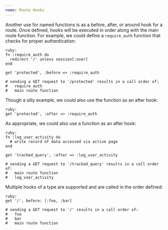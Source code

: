 ```yaml
---
name: Route Hooks
---
```


Another use for named functions is as a before, after, or around hook for a route. Once defined, hooks will be executed in order along with the main route function. For example, we could define a `require_auth` function that checks for proper authentication:

    ruby:
    fn :require_auth do
      redirect '/' unless session[:user]
    end

    get 'protected', :before => :require_auth

    # sending a GET request to '/protected' results in a call order of:
    #   require_auth
    #   main route function

Though a silly example, we could also use the function as an after hook:

    ruby:
    get 'protected', :after => :require_auth

As appropriate, we could also use a function as an after hook:

    ruby:
    fn :log_user_activity do
      # write record of data accessed via active page
    end

    get 'tracked_query', :after => :log_user_activity

    # sending a GET request to '/tracked_query' results in a call order of:
    #   main route function
    #   log_user_activity

Multiple hooks of a type are supported and are called in the order defined:

    ruby:
    get '/', before: [:foo, :bar]

    # sending a GET request to '/' results in a call order of:
    #   foo
    #   bar
    #   main route function
